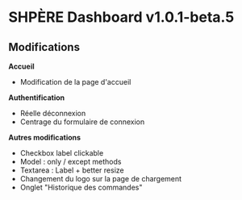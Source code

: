 # SHPÈRE Dashboard v1.0.1-beta.5

## Modifications

**Accueil**

- Modification de la page d'accueil

**Authentification**

- Réelle déconnexion
- Centrage du formulaire de connexion

**Autres modifications**

- Checkbox label clickable
- Model : only / except methods
- Textarea : Label + better resize
- Changement du logo sur la page de chargement
- Onglet "Historique des commandes"
